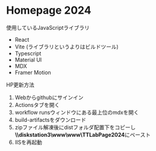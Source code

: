 # Homepage 2024

使用しているJavaScriptライブラリ
- React
- Vite (ライブラリというよりはビルドツール)
- Typescript
- Material UI
- MDX
- Framer Motion

HP更新方法
1. Webからgithubにサインイン
2. Actionsタブを開く
3. workflow runsウィンドウにある最上位のmdxを開く
4. build-artifactsをダウンロード
5. zipファイル解凍後にdistフォルダ配置下をコピーし
   **\\\diskstation3\www\www\TTLabPage2024**にペースト
6. IISを再起動
